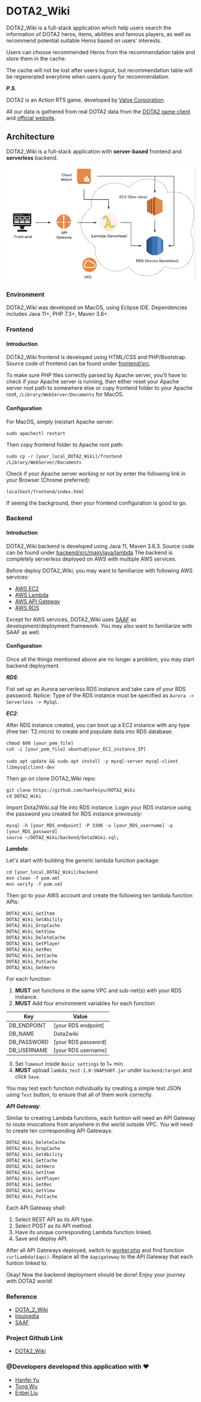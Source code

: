 # DOTA2_Wiki

DOTA2_Wiki is a full-stack application which help users search the information of DOTA2 heros, items, abilities and famous players, as well as recommend potential suitable Heros based on users' interests.

Users can choose recommended Heros from the recommendation table and store them
in the cache. 

The cache will not be lost after users logout, but recommendation
table will be regenerated everytime when users query for recommendation.

***P.S.*** 

DOTA2 is an Action RTS game, developed by [Valve Corporation](https://www.valvesoftware.com/).

All our data is gathered from real DOTA2 data from the [DOTA2 game client](https://store.steampowered.com/app/570/Dota_2/) and
[official website](https://dota2.com/).

## Architecture

DOTA2_Wiki is a full-stack application with **server-based** frontend and
**serverless** backend.

![Cloud Architecture](./CloudArch.png)

### Environment

DOTA2_Wiki was developed on MacOS, using Eclipse IDE.
Dependencies includes Java 11+, PHP 7.3+, Maven 3.6+.

### Frontend

#### Introduction
DOTA2_Wiki frontend is developed using HTML/CSS and PHP/Bootstrap. Source code
of frontend can be found under [frontend/src](./frontend/src).

To make sure PHP files correctly parsed by Apache server, you'll have to check
if your Apache server is running, then either reset your Apache server root path
to somewhere else or copy frontend folder to your Apache root,
`/Library/WebServer/Documents` for MacOS.

#### Configuration
For MacOS, simply (re)start Apache server:

```
sudo apachectl restart
```

Then copy frontend folder to Apache root path:

```
sudo cp -r [your_local_DOTA2_Wiki]/frontend /Library/WebServer/Documents
```

Check if your Apache server working or not by enter the following link in
your Browser (Chrome preferred):

```
localhost/frontend/index.html
```

If seeing the background, then your frontend configuration is good to go.

### Backend

#### Introduction
DOTA2_Wiki backend is developed using Java 11, Maven 3.6.3. Source code can be
found under [backend/src/main/java/lambda](./backend/src/main/java/lambda)
The backend is completely serverless deployed on AWS with multiple
AWS services.

Before deploy DOTA2_Wiki, you may want to familiarize with following AWS
services:

- [AWS EC2](https://aws.amazon.com/ec2/)
- [AWS Lambda](https://aws.amazon.com/lambda/)
- [AWS API Gateway](https://aws.amazon.com/api-gateway/)
- [AWS RDS](https://aws.amazon.com/rds/)

Except for AWS services, DOTA2_Wiki uses [SAAF](https://github.com/wlloyduw/SAAF) as development/deployment framework.
You may also want to familiarize with SAAF as well.

#### Configuration
Once all the things mentioned above are no longer a problem, you may start backend deployment.

***RDS***:

Fist set up an Aurora serverless RDS instance and take care of your RDS password.
Notice: Type of the RDS instance must be specified as `Aurora -> Serverless -> MySql`.

***EC2***:

After RDS instance created, you can boot up a EC2 instance with any type (free
tier: T2.micro) to create and populate data into RDS database:

```
chmod 600 [your_pem_file]
ssh -i [your_pem_file] ubuntu@[your_EC2_instance_IP]

sudo apt update && sudo apt install -y mysql-server mysql-client libmysqlclient-dev
```

Then go on clone DOTA2_Wiki repo: 

```
git clone https://github.com/hanfeiyu/DOTA2_Wiki
cd DOTA2_Wiki
```

Import Dota2Wiki.sql file into RDS instance. Login your RDS instance using the password you
created for RDS instance previously:

```
mysql -h [your_RDS_endpoint] -P 3306 -u [your_RDS_username] -p [your_RDS_password]
source ~/DOTA2_Wiki/backend/Dota2Wiki.sql;
```

***Lambda***:

Let's start with building the generic lambda function package:

```
cd [your_local_DOTA2_Wiki]/backend
mvn clean -f pom.xml
mvn verify -f pom.xml
```

Then go to your AWS account and create the following ten lambda function APIs:
```
DOTA2_Wiki_GetItem	 
DOTA2_Wiki_GetAbility
DOTA2_Wiki_DropCache
DOTA2_Wiki_GetView	 
DOTA2_Wiki_DeleteCache
DOTA2_Wiki_GetPlayer
DOTA2_Wiki_GetRec	 
DOTA2_Wiki_GetCache	 
DOTA2_Wiki_PutCache	 
DOTA2_Wiki_GetHero
```

For each function: 
1. **MUST** set functions in the same VPC and sub-net(s) with your RDS instance.
2. **MUST** Add four environment variables for each function:

| **Key** | **Value** |
| --------- | --------------- |
| DB_ENDPOINT | [your RDS endpoint] |
| DB_NAME | Dota2wiki |
| DB_PASSWORD | [your RDS password] |
| DB_USERNAME | [your RDS username] |

3. Set `Timeout` inside `Basic settings` to 1+ min.
4. **MUST** upload `lambda_test-1.0-SNAPSHOT.jar` under `backend/target` and click
   `Save`.

You may test each function individually by creating a simple test JSON using
`Test` button, to ensure that all of them work correctly.

***API Gateway***:

Similar to creating Lambda functions, each funtion will need an API Gateway to
route invocations from anywhere in the world outside VPC.
You will need to create ten corresponding API Gateways:

```
DOTA2_Wiki_DeleteCache	
DOTA2_Wiki_DropCache	
DOTA2_Wiki_GetAbility	
DOTA2_Wiki_GetCache		
DOTA2_Wiki_GetHero		
DOTA2_Wiki_GetItem		
DOTA2_Wiki_GetPlayer	
DOTA2_Wiki_GetRec		
DOTA2_Wiki_GetView		
DOTA2_Wiki_PutCache		
```

Each API Gateway shall:
1. Select REST API as its API type.
2. Select POST as its API method. 
3. Have its unique corresponding Lambda function linked.
4. Save and deploy API.

After all API Gateways deployed, switch to [worker.php](./frontend/src/worker.php) and find function `curlLambda($api)`.
Replace all the `$apigateway` to the API Gateway that each funtion linked to.

Okay! Now the backend deployment should be done!
Enjoy your journey with DOTA2 world!

### Reference

- [DOTA_2_Wiki](https://dota2.gamepedia.com/Dota_2_Wiki)
- [liquipedia](https://liquipedia.net/dota2/Main_Page)
- [SAAF](https://github.com/wlloyduw/SAAF)

### Project Github Link

- [DOTA2_Wiki](https://github.com/hanfeiyu/DOTA2_Wiki)

### @Developers developed this application with :hearts:

- [Hanfei Yu](https://github.com/hanfeiyu)
- [Tong Wu](https://github.com/WhoenyWu)
- [Enbei Liu](https://github.com/XBrOtk)







































































































































